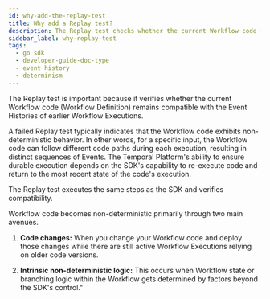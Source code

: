 ```yaml
---
id: why-add-the-replay-test
title: Why add a Replay test?
description: The Replay test checks whether the current Workflow code (Workflow Definition) is compatible with earlier Workflow Execution's Event Histories.
sidebar_label: why-replay-test
tags:
  - go sdk
  - developer-guide-doc-type
  - event history
  - determinism
---
```


The Replay test is important because it verifies whether the current Workflow code (Workflow Definition) remains compatible with the Event Histories of earlier Workflow Executions.

A failed Replay test typically indicates that the Workflow code exhibits non-deterministic behavior.
In other words, for a specific input, the Workflow code can follow different code paths during each execution, resulting in distinct sequences of Events.
The Temporal Platform's ability to ensure durable execution depends on the SDK's capability to re-execute code and return to the most recent state of the code's execution.

The Replay test executes the same steps as the SDK and verifies compatibility.

Workflow code becomes non-deterministic primarily through two main avenues.

1. **Code changes:** When you change your Workflow code and deploy those changes while there are still active Workflow Executions relying on older code versions.

2. **Intrinsic non-deterministic logic:** This occurs when Workflow state or branching logic within the Workflow gets determined by factors beyond the SDK's control."
